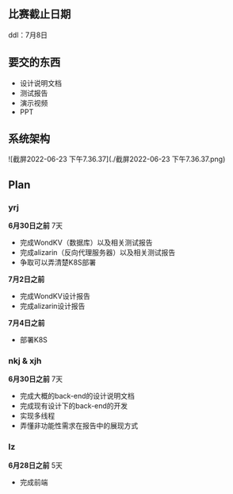 ## 比赛截止日期

ddl：7月8日

## 要交的东西

* 设计说明文档
* 测试报告
* 演示视频
* PPT

## 系统架构

![截屏2022-06-23 下午7.36.37](./截屏2022-06-23 下午7.36.37.png)

## Plan

### yrj

**6月30日之前** 7天

* 完成WondKV（数据库）以及相关测试报告
* 完成alizarin（反向代理服务器）以及相关测试报告
* 争取可以弄清楚K8S部署

**7月2日之前** 

* 完成WondKV设计报告
* 完成alizarin设计报告

**7月4日之前**

* 部署K8S

### nkj & xjh

**6月30日之前** 7天

* 完成大概的back-end的设计说明文档
* 完成现有设计下的back-end的开发
* 实现多线程
* 弄懂非功能性需求在报告中的展现方式

### lz

**6月28日之前** 5天

* 完成前端
